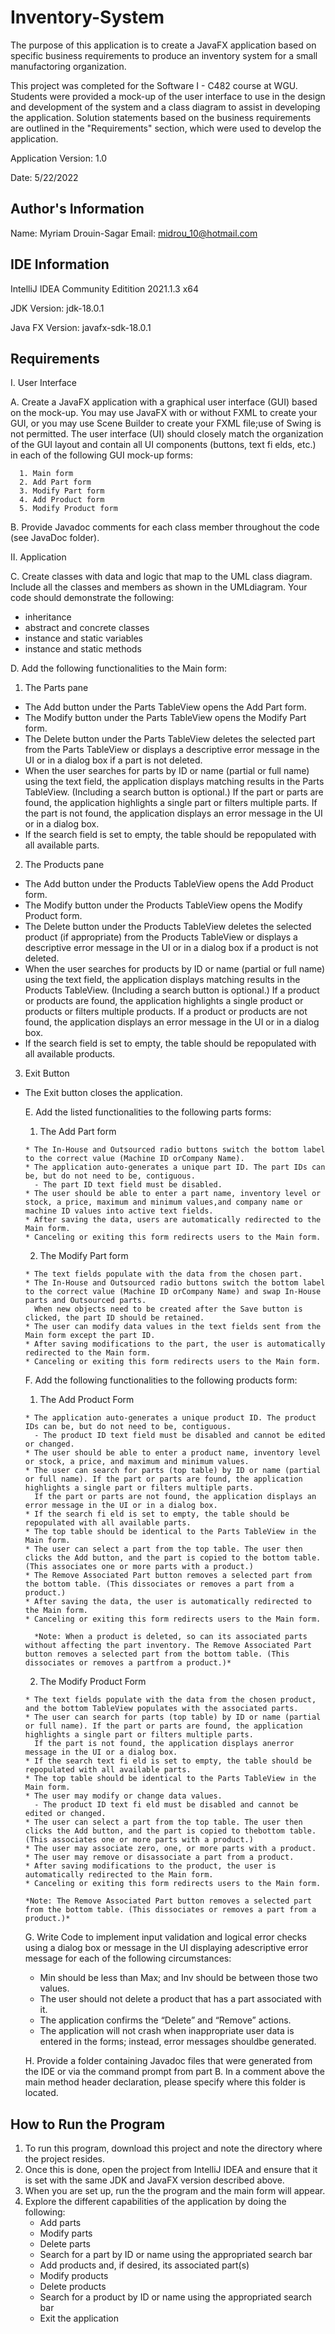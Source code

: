 # Inventory-System


The purpose of this application is to create a JavaFX application based on specific business requirements to produce an inventory system for a small manufactoring organization.

This project was completed for the Software I - C482 course at WGU. 
Students were provided a mock-up of the user interface to use in the design and development of the system and a class diagram to assist in developing the application.
Solution statements based on the business requirements are outlined in the "Requirements" section, which were used to develop the application.  



Application Version: 1.0

Date: 5/22/2022




## Author's Information 

Name: Myriam Drouin-Sagar
Email: midrou_10@hotmail.com



## IDE Information

IntelliJ IDEA Community Editition 2021.1.3 x64

JDK Version: jdk-18.0.1

Java FX Version: javafx-sdk-18.0.1 


 
## Requirements

I. User Interface

   A. Create a JavaFX application with a graphical user interface (GUI) based on the mock-up. You may use JavaFX with or without FXML to create your GUI, or you may use Scene Builder to create your FXML file;use of Swing is not permitted.
      The user interface (UI) should closely match the organization of the GUI layout and contain all UI components (buttons, text fi elds, etc.) in each of the following GUI mock-up forms:
   
      1. Main form
      2. Add Part form
      3. Modify Part form
      4. Add Product form
      5. Modify Product form
      
  B.  Provide Javadoc comments for each class member throughout the code (see JavaDoc folder).
  
II. Application

  C. Create classes with data and logic that map to the UML class diagram. Include all the classes and members as shown in the UMLdiagram. Your code should demonstrate the following:
 
   * inheritance
   * abstract and concrete classes
   * instance and static variables
   * instance and static methods
     
  D. Add the following functionalities to the Main form:
  
  1. The Parts pane
  * The Add button under the Parts TableView opens the Add Part form.
  * The Modify button under the Parts TableView opens the Modify Part form.
  * The Delete button under the Parts TableView deletes the selected part from the Parts TableView or displays a descriptive error message in the UI or in a dialog box if a part is not deleted.
  * When the user searches for parts by ID or name (partial or full name) using the text field, the application displays matching results in the Parts TableView. (Including a search button is optional.)
    If the part or parts are found, the application highlights a single part or filters multiple parts. If the part is not found, the application displays an error message in the UI or in a dialog box.
  * If the search field is set to empty, the table should be repopulated with all available parts.

  2. The Products pane 

  * The Add button under the Products TableView opens the Add Product form.
  * The Modify button under the Products TableView opens the Modify Product form.
  * The Delete button under the Products TableView deletes the selected product (if appropriate) from the Products TableView or displays a descriptive error message in the UI or in a dialog box if a product is not deleted.
  * When the user searches for products by ID or name (partial or full name) using the text field, the application displays matching results in the Products TableView. (Including a search button is optional.) 
    If a product or products are found, the application highlights a single product or products or filters multiple products. If a product or products are not found, the application displays an error message in the UI or in a dialog box.
  * If the search field is set to empty, the table should be repopulated with all available products.

  3. Exit Button
   
* The Exit button closes the application.
      
  E. Add the listed functionalities to the following parts forms: 

    1. The Add Part form

      * The In-House and Outsourced radio buttons switch the bottom label to the correct value (Machine ID orCompany Name).
      * The application auto-generates a unique part ID. The part IDs can be, but do not need to be, contiguous.
        - The part ID text field must be disabled.
      * The user should be able to enter a part name, inventory level or stock, a price, maximum and minimum values,and company name or machine ID values into active text fields.
      * After saving the data, users are automatically redirected to the Main form.
      * Canceling or exiting this form redirects users to the Main form.

    2. The Modify Part form 

      * The text fields populate with the data from the chosen part.
      * The In-House and Outsourced radio buttons switch the bottom label to the correct value (Machine ID orCompany Name) and swap In-House parts and Outsourced parts.
        When new objects need to be created after the Save button is clicked, the part ID should be retained.
      * The user can modify data values in the text fields sent from the Main form except the part ID.
      * After saving modifications to the part, the user is automatically redirected to the Main form.
      * Canceling or exiting this form redirects users to the Main form.

  F. Add the following functionalities to the following products form:

    1. The Add Product Form

      * The application auto-generates a unique product ID. The product IDs can be, but do not need to be, contiguous.
        - The product ID text field must be disabled and cannot be edited or changed.
      * The user should be able to enter a product name, inventory level or stock, a price, and maximum and minimum values.
      * The user can search for parts (top table) by ID or name (partial or full name). If the part or parts are found, the application highlights a single part or filters multiple parts. 
        If the part or parts are not found, the application displays an error message in the UI or in a dialog box.
      * If the search fi eld is set to empty, the table should be repopulated with all available parts.
      * The top table should be identical to the Parts TableView in the Main form.
      * The user can select a part from the top table. The user then clicks the Add button, and the part is copied to the bottom table. (This associates one or more parts with a product.)
      * The Remove Associated Part button removes a selected part from the bottom table. (This dissociates or removes a part from a product.)
      * After saving the data, the user is automatically redirected to the Main form.
      * Canceling or exiting this form redirects users to the Main form.
      
        *Note: When a product is deleted, so can its associated parts without affecting the part inventory. The Remove Associated Part button removes a selected part from the bottom table. (This dissociates or removes a partfrom a product.)*
      
    2. The Modify Product Form 

      * The text fields populate with the data from the chosen product, and the bottom TableView populates with the associated parts.
      * The user can search for parts (top table) by ID or name (partial or full name). If the part or parts are found, the application highlights a single part or filters multiple parts.
        If the part is not found, the application displays anerror message in the UI or a dialog box.
      * If the search text fi eld is set to empty, the table should be repopulated with all available parts.
      * The top table should be identical to the Parts TableView in the Main form.
      * The user may modify or change data values.
        - The product ID text fi eld must be disabled and cannot be edited or changed.
      * The user can select a part from the top table. The user then clicks the Add button, and the part is copied to thebottom table. (This associates one or more parts with a product.)
      * The user may associate zero, one, or more parts with a product.
      * The user may remove or disassociate a part from a product.
      * After saving modifications to the product, the user is automatically redirected to the Main form.
      * Canceling or exiting this form redirects users to the Main form.

      *Note: The Remove Associated Part button removes a selected part from the bottom table. (This dissociates or removes a part from a product.)*

  G. Write Code to implement input validation and logical error checks using a dialog box or message in the UI displaying adescriptive error message for each of the following circumstances:

    * Min should be less than Max; and Inv should be between those two values.
    * The user should not delete a product that has a part associated with it.
    * The application confirms the “Delete” and “Remove” actions.
    * The application will not crash when inappropriate user data is entered in the forms; instead, error messages shouldbe generated.

  H. Provide a folder containing Javadoc files that were generated from the IDE or via the command prompt from part B. In a comment above the main method header declaration, please specify where this folder is located.

## How to Run the Program 

  1. To run this program, download this project and note the directory where the project resides.
  2. Once this is done, open the project from IntelliJ IDEA and ensure that it is set with the same JDK and JavaFX version described above.
  3. When you are set up, run the the program and the main form will appear.
  4. Explore the different capabilities of the application by doing the following:
     - Add parts
     - Modify parts
     - Delete parts
     - Search for a part by ID or name using the appropriated search bar 
     - Add products and, if desired, its associated part(s)
     - Modify products
     - Delete products
     - Search for a product by ID or name using the appropriated search bar
     - Exit the application
 



